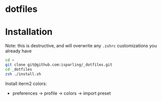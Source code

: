 # dotfiles

# Installation

Note: this is destructive, and will overwrite any `.zshrc` customizations you already have

```zsh
cd ~
git clone git@github.com:isparling/_dotfiles.git
cd _dotfiles
zsh ./install.sh
```


Install iterm2 colors:
* preferences -> profile -> colors -> import preset